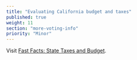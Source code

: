 ```yaml
---
title: "Evaluating California budget and taxes"
published: true
weight: 11
section: "more-voting-info"
priority: "Minor"
---
```


Visit [Fast Facts: State Taxes and Budget](http://www.easyvoterguide.org/wp-content/uploads/2010/09/2016-StateTaxesBudget-EN.pdf).  
